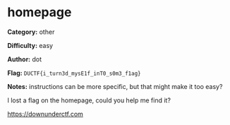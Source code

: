 # homepage

**Category:** other

**Difficulty:** easy

**Author:** dot

**Flag:** `DUCTF{i_turn3d_mysE1f_inT0_s0m3_f1ag}`

**Notes:** instructions can be more specific, but that might make it too easy? 

I lost a flag on the homepage, could you help me find it?

https://downunderctf.com
